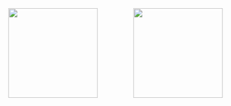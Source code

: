 <div style="display: flex;">
  <a href="https://github.com/seu-usuário-aqui" style="flex: 1;">
    <img loading="lazy" height="180em" src="https://github-readme-stats.vercel.app/api/top-langs/?username=evandrosystems&layout=compact&langs_count=7&theme=dracula"/>
  </a>
  <a href="https://github.com/seu-usuário-aqui" style="flex: 1;">
    <img loading="lazy" height="180em" src="https://github-readme-stats.vercel.app/api?username=evandrosystems&show_icons=true&theme=dracula&include_all_commits=true&count_private=true"/>
  </a>
</div>
